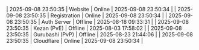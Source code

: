 | 2025-09-08 23:50:35 | Website | Online | 2025-09-08 23:50:34 |
| 2025-09-08 23:50:35 | Registration | Online | 2025-09-08 23:50:34 |
| 2025-09-08 23:50:35 | Auth Server | Offline | 2025-08-18 09:33:31 |
| 2025-09-08 23:50:35 | Kezan (PvE) | Offline | 2025-08-03 17:58:02 |
| 2025-09-08 23:50:35 | Gurubashi (PvP) | Offline | 2025-08-23 21:44:06 |
| 2025-09-08 23:50:35 | Cloudflare | Online | 2025-09-08 23:50:34 |
